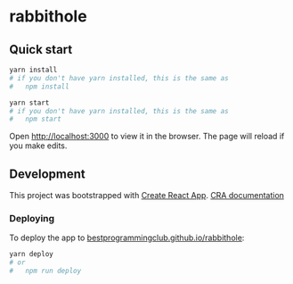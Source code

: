 # rabbithole

## Quick start

```sh
yarn install
# if you don't have yarn installed, this is the same as
#   npm install
```

```sh
yarn start
# if you don't have yarn installed, this is the same as
#   npm start
```

Open [http://localhost:3000](http://localhost:3000) to view it in the browser. The page will reload if you make edits.

## Development

This project was bootstrapped with [Create React App](https://github.com/facebook/create-react-app). [CRA documentation](./CRA.md)

### Deploying

To deploy the app to [bestprogrammingclub.github.io/rabbithole](https://bestprogrammingclub.github.io/rabbithole/):

```sh
yarn deploy
# or
#   npm run deploy
```
